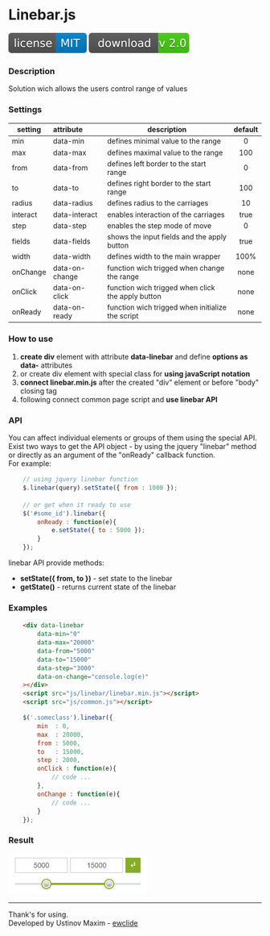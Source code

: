 # Linebar.js

![license](img/license.svg) [![download](img/download.svg)][1]

### Description

Solution wich allows the users control range of values

### Settings

| setting  |  attribute     |  description                                           | default | 
|----------|:---------------|--------------------------------------------------------|:-------:|
| min      | data-min       | defines minimal value to the range                     | 0       |
| max      | data-max       | defines maximal value to the range                     | 100     |
| from     | data-from      | defines left border to the start range                 | 0       |
| to       | data-to        | defines right border to the start range                | 100     |
| radius   | data-radius    | defines radius to the carriages                        | 10      |
| interact | data-interact  | enables interaction of the carriages                   | true    |
| step     | data-step      | enables the step mode of move                          | 0       |
| fields   | data-fields    | shows the input fields and the apply button            | true    |
| width    | data-width     | defines width to the main wrapper                      | 100%    |
| onChange | data-on-change | function wich trigged when change the range            | none    |
| onClick  | data-on-click  | function wich trigged when click the apply button      | none    |
| onReady  | data-on-ready  | function wich trigged when initialize the script       | none    |

### How to use

1. **create div** element with attribute **data-linebar** and define **options as data-** attributes
2. or create div element with special class for **using javaScript notation**
3. **connect linebar.min.js** after the created "div" element or before "body" closing tag
4. following connect common page script and **use linebar API**

### API

You can affect individual elements or groups of them using the special API.
Exist two ways to get the API object - by using the jquery "linebar" method or directly as an argument of the "onReady" callback function.  
For example:

```js
	// using jquery linebar function
	$.linebar(query).setState({ from : 1000 });

	// or get when it ready to use
	$('#some_id').linebar({
		onReady : function(e){
			e.setState({ to : 5000 });
		}
	});
```

linebar API provide methods:

- **setState({ from, to })** - set state to the linebar
- **getState()** - returns current state of the linebar

### Examples

```html
	<div data-linebar
		data-min="0"
		data-max="20000"
		data-from="5000"
		data-to="15000"
		data-step="3000"
		data-on-change="console.log(e)"
	></div>
	<script src="js/linebar/linebar.min.js"></script>
	<script src="js/common.js"></script>
```

```js
	$('.someclass').linebar({
		min  : 0,
		max  : 20000,
		from : 5000,
		to   : 15000,
		step : 2000,
		onClick : function(e){
			// code ...
		},
		onChange : function(e){
			// code ...
		}
	});
```

### Result

![linebar](img/linebar.jpg)

-------------
Thank's for using.  
Developed by Ustinov Maxim - [ewclide][2]

[1]: https://github.com/ewclide/linebar/archive/v2.zip  "download"
[2]: https://vk.com/ewclide  "ewclide"